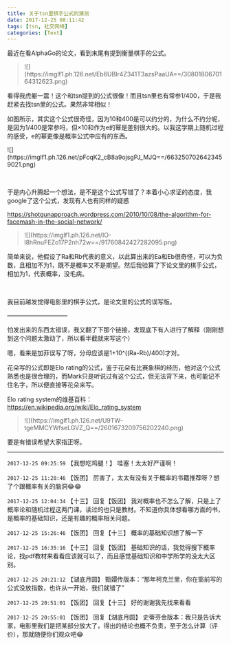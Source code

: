 ```yaml
---
title: 关于tsn里棋手公式的猜测
date: 2017-12-25 08:11:42
tags: [tsn, 社交网络]
categories: [Text]
---
```


<p>最近在看AlphaGo的论文，看到末尾有提到衡量棋手的公式。</p> 
<blockquote> 
 <p>
![](https://imglf1.ph.126.net/Eb6UBlr4Z341T3azsPaaUA==/3080180670164312623.png)
</p> 
</blockquote> 
<p>看得我虎躯一震！这个和tsn提到的公式很像！而且tsn里也有常参1/400，于是我赶紧去找tsn里的公式。果然非常相似！</p> 
<p>如图所示，其实这个公式很奇怪，因为10和400是可以约分的，为什么不约分呢，是因为1/400是常参吗，但&times;10和作为e的幂是差别很大的。以我这学期上随机过程的感受，e的幂更像是概率公式中应有的东西。</p> 
<p>
![](https://imglf1.ph.126.net/pFcqK2_cB8a9ojsgPJ_MJQ==/6632507026423459021.png)
</p> 
<p>&nbsp;</p> 
<p>于是内心升腾起一个想法，是不是这个公式写错了？本着小心求证的态度，我google了这个公式，发现有人也有同样的疑惑</p> 
<p><a rel="nofollow" href="https://shotgunapproach.wordpress.com/2010/10/08/the-algorithm-for-facemash-in-the-social-network/" target="_blank"  >https://shotgunapproach.wordpress.com/2010/10/08/the-algorithm-for-facemash-in-the-social-network/</a></p> 
<blockquote> 
 <p>
![](https://imglf1.ph.126.net/IO-l8hRnuFEZo17P2nh72w==/91760842427282095.png)
</p> 
</blockquote> 
<p>简单来说，他假设了Ra和Rb代表的意义，以此算出来的Ea和Eb很奇怪，可以为负数，且相加不为1，既不是概率又不是期望。然后我验算了下论文里的棋手公式，相加为1，代表概率，没毛病。</p> 
<p>&nbsp;</p> 
<p>我目前越发觉得电影里的棋手公式，是论文里的公式的误写版。</p> 
<p>——————————</p> 
<p>怕发出来的东西太错误，我又翻了下那个链接，发现底下有人进行了解释（刚刚想到这个问题太激动了，所以看半截就来写这个）</p> 
<p>嗯，看来是加菲误写了呀，分母应该是1+10^((Ra-Rb)/400)才对。</p> 
<p>花朵写的公式即是Elo rating的公式，鉴于花朵有比赛象棋的经历，他对这个公式熟悉也是很合理的，而Mark只是听说过有这个公式，但无法背下来，也可能记不住名字，所以便直接等花朵来写。</p> 
<p> Elo rating system的维基百科：<a rel="nofollow" href="https://en.wikipedia.org/wiki/Elo_rating_system" target="_blank"  >https://en.wikipedia.org/wiki/Elo_rating_system</a></p> 
<blockquote> 
 <p>
![](https://imglf1.ph.126.net/U9TW-tgeMMCYWfseLGVZ_Q==/2601673209756202240.png)
</p> 
</blockquote> 
<p>要是有错误希望大家指正呀。</p>

---

`2017-12-25 09:25:59` 【我想吃鸡腿！】 哇塞！太太好严谨啊！

`2017-12-25 11:28:46` 【饭团】 厉害了，太太有没有关于概率的书籍推荐呀？想了个跟概率有关的脑洞😂😂

`2017-12-25 12:04:34` 【十三】 回复【饭团】 我对概率也不怎么了解，只是上了概率论和随机过程这两门课，读过的也只是教材。不知道你具体想看哪方面的书，是概率的基础知识，还是有趣的概率相关问题。

`2017-12-25 15:26:46` 【饭团】 回复【十三】 概率的基础知识想了解一下

`2017-12-25 16:35:16` 【十三】 回复【饭团】 基础知识的话，我觉得搜下概率论，找pdf教材来看看应该就可以了，而且感觉基础知识和中学所学的没太大区别。

`2017-12-25 20:21:12` 【湖底月圆】 甄嬛传版本：“那年柯克兰里，你在窗前写的公式没放指数，也许从一开始，我们就错了”

`2017-12-25 20:51:01` 【饭团】 回复【十三】 好的谢谢我先找来看看

`2017-12-25 20:55:01` 【饭团】 回复【湖底月圆】 史蒂芬金版本：我只是告诉大家，电影里我们是把某部分放大了，得出的结论也概不负责，至于怎么计算（评价），那就随便你们观众吧😂
